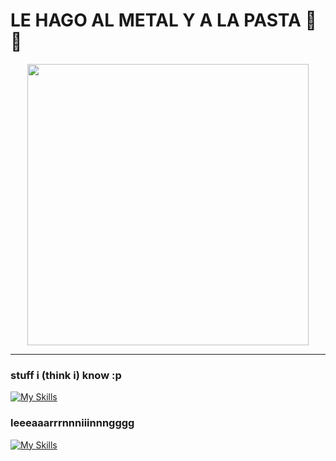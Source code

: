 # LE HAGO AL METAL Y A LA PASTA 🍝🤘

<p align="center">
  <img src="https://media4.giphy.com/media/v1.Y2lkPTc5MGI3NjExMGo5OTY2MzJvNmU2bGd0Nnc1emt3aTg5YW9laXM3bHhiOTc2M3c5ZCZlcD12MV9pbnRlcm5hbF9naWZfYnlfaWQmY3Q9Zw/KtJvDZ6BSa2D6mSVVS/giphy.gif" width="450" />
</p>

---

### stuff i (think i) know :p
[![My Skills](https://skillicons.dev/icons?i=c,cpp,postgres,nix,bash,git)](https://skillicons.dev)
### leeeaaarrrnnniiinnngggg
[![My Skills](https://skillicons.dev/icons?i=python,ts,cmake,docker)](https://skillicons.dev)
